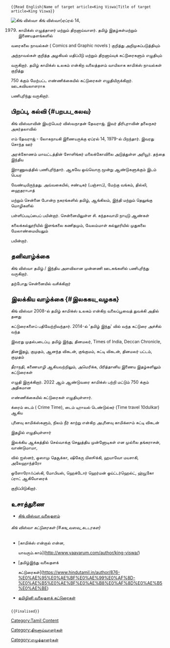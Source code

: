 ```{=mediawiki}
{{Read English|Name of target article=King Viswa|Title of target article=King Viswa}}
```
![கிங் விஸ்வா](ViswaNathan_DevaRaj.jpg "கிங் விஸ்வா") கிங் விஸ்வா(ஏப்ரல் 14,
1979) காமிக்ஸ் எழுத்தாளர் மற்றும் திறனாய்வாளர். தமிழ் இதழ்கள்மற்றும் இணையதளங்களில்
வரைகலை நாவல்கள் ( Comics and Graphic novels ) குறித்து அறிமுகப்படுத்தியும்
அந்நாவல்கள் குறித்த அழகியல் மதிப்பீடு மற்றும் திறனாய்வுக் கட்டு்ரைகளும் எழுதியும்
வருகிறார். தமிழ் காமிக்ஸ் உலகம் என்கிற வலைத்தளம் வாயிலாக காமிக்ஸ் நாவல்கள் குறித்து
750 க்கும் மேற்பட்ட எண்ணிக்கையில் கட்டுரைகள் எழுதியிருக்கிறார். ஊடகவியலாளராக
பணிபுரிந்து வருகிறார்.

## பிறப்பு, கல்வி {#பறபப_கலவ}

கிங் விஸ்வாவின் இயற்பெயர் விஸ்வநாதன் தேவராஜ். இவர் திரிபுராவின் தலைநகர் அகர்தலாவில்
எம் தேவராஜ் - லோகநாயகி இணையருக்கு ஏப்ரல் 14, 1979-ல் பிறந்தார். இவரது சொந்த ஊர்
அரக்கோணம் மாவட்டத்தின் சோளிங்கர் மலைக்கோவிலை அடுத்துள்ள அரியூர். தந்தை இந்திய
இராணுவத்தில் பணிபுரிந்தார். ஆகவே ஒவ்வொரு மூன்று ஆண்டுகளுக்கும் இடம் பெயர
வேண்டியிருந்தது. அவ்வகையில், சண்டிகர் (பஞ்சாப்), மேற்கு வங்கம், தில்லி, ஹைதராபாத்
மற்றும் சென்னை போன்ற நகரங்களில் தமிழ், ஆங்கிலம், இந்தி மற்றும் தெலுங்கு மொழிகளில்
பள்ளிப்படிப்பைப் பயின்றார். சென்னையிலுள்ள சி. கந்தசுவாமி நாயுடு ஆண்கள்
கலைக்கல்லூரியில் இளங்கலை கணிதமும், வேலம்மாள் கல்லூரியில் முதுகலை மேலாண்மையியலும்
பயின்றார்.

## தனிவாழ்க்கை

கிங் விஸ்வா தமிழ் / இந்திய அளவிலான முன்னணி ஊடகங்களில் பணிபுரிந்து வருகிறார்.
தற்போது சென்னையில் வசிக்கிறார்

## இலக்கிய வாழ்க்கை {#இலககய_வழகக}

கிங் விஸ்வா 2008-ல் தமிழ் காமிக்ஸ் உலகம் என்கிற வலைப்பூவைத் துவக்கி அதில் தனது
கட்டுரைகளைப் பதிவேற்றிவந்தார். 2014-ல் 'தமிழ் இந்து' வில் வந்த கட்டுரை அச்சில் வந்த
இவரது முதல்படைப்பு. தமிழ் இந்து, தினமலர், Times of India, Deccan Chronicle,
தினஇதழ், குமுதம், ஆனந்த விகடன், குங்குமம், சுட்டி விகடன், தினமலர் பட்டம், குமுதம்
தீராநதி, கணையாழி ஆகியவற்றிலும், அமெரிக்க, பிரித்தானிய இணைய இதழ்களிலும் கட்டுரைகள்
எழுதி இருக்கிறார். 2022 ஆம் ஆண்டுவரை காமிக்ஸ் பற்றி மட்டும் 750 க்கும் அதிகமான
எண்ணிக்கையில் கட்டுரைகள் எழுதியுள்ளார்.

க்ரைம் டைம் ( Crime Time), டைம் டிராவல் டெண்டுல்கர் (Time travel 10dulkar) ஆகிய
புனைவு காமிக்ஸ்களும், நிலம் நீர் காற்று என்கிற அபுனைவு காமிக்ஸும் சுட்டி விகடன்
இதழில் எழுதியுள்ளார்

இலக்கிய ஆக்கத்தில் செல்வாக்கு செலுத்திய முன்னோடிகள் என முல்லை தங்கராசன், வாண்டுமாமா,
வில் ஐஸ்னர், ஒஸாமு தெசூக்கா, ஷிகேரு மிஸூக்கி, ஹயாவோ மயசாகி, அலேஹாந்த்ரோ
ஒளோரோஃப்ஸ்கி, மோபியஸ், ஹெக்டோர் ஹெர்மன் ஓய்ட்டர்ஹெல்ட், ஹ்யூகோ ப்ராட் ஆகியோரைக்
குறிப்பிடுகிறார்.

## உசாத்துணை

-   [கிங் விஸ்வா வலைதளம்](https://tamilcomicsulagam.blogspot.com/?m=1)

###### கிங் விஸ்வா கட்டுரைகள் {#கங_வஸவ_கடடரகள}

-   [காமிக்ஸ் என்றால் என்ன,
    யாவரும்.காம்](http://www.yaavarum.com/author/king-viswa/)
-   [தமிழ்இந்து வலைதளக்
    கட்டுரைகள்](https://www.hindutamil.in/author/876-%E0%AE%95%E0%AE%BF%E0%AE%99%E0%AF%8D-%E0%AE%B5%E0%AE%BF%E0%AE%B8%E0%AF%8D%E0%AE%B5%E0%AE%BE)
-   [தமிழினி வலைதளக் கட்டுரைகள்](https://tamizhini.in/author/king-viswa/)

```{=mediawiki}
{{Finalised}}
```
[Category:Tamil Content](Category:Tamil_Content "wikilink")
[Category:திறனாய்வாளர்கள்](Category:திறனாய்வாளர்கள் "wikilink")
[Category:எழுத்தாளர்கள்](Category:எழுத்தாளர்கள் "wikilink")
